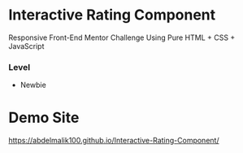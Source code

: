 # Interactive Rating Component

Responsive Front-End Mentor Challenge Using Pure HTML + CSS + JavaScript

### Level

- Newbie

# Demo Site
https://abdelmalik100.github.io/Interactive-Rating-Component/
